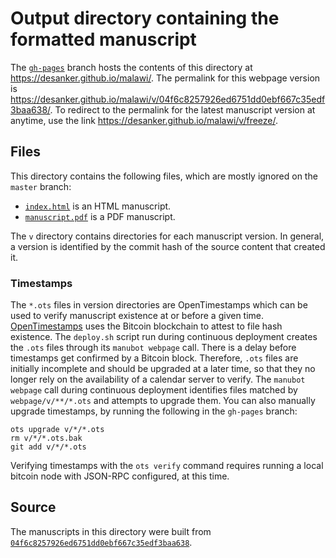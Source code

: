 # Output directory containing the formatted manuscript

The [`gh-pages`](https://github.com/desanker/malawi/tree/gh-pages) branch hosts the contents of this directory at <https://desanker.github.io/malawi/>.
The permalink for this webpage version is <https://desanker.github.io/malawi/v/04f6c8257926ed6751dd0ebf667c35edf3baa638/>.
To redirect to the permalink for the latest manuscript version at anytime, use the link <https://desanker.github.io/malawi/v/freeze/>.

## Files

This directory contains the following files, which are mostly ignored on the `master` branch:

+ [`index.html`](index.html) is an HTML manuscript.
+ [`manuscript.pdf`](manuscript.pdf) is a PDF manuscript.

The `v` directory contains directories for each manuscript version.
In general, a version is identified by the commit hash of the source content that created it.

### Timestamps

The `*.ots` files in version directories are OpenTimestamps which can be used to verify manuscript existence at or before a given time.
[OpenTimestamps](https://opentimestamps.org/) uses the Bitcoin blockchain to attest to file hash existence.
The `deploy.sh` script run during continuous deployment creates the `.ots` files through its `manubot webpage` call.
There is a delay before timestamps get confirmed by a Bitcoin block.
Therefore, `.ots` files are initially incomplete and should be upgraded at a later time, so that they no longer rely on the availability of a calendar server to verify.
The `manubot webpage` call during continuous deployment identifies files matched by `webpage/v/**/*.ots` and attempts to upgrade them.
You can also manually upgrade timestamps, by running the following in the `gh-pages` branch:

```shell
ots upgrade v/*/*.ots
rm v/*/*.ots.bak
git add v/*/*.ots
```

Verifying timestamps with the `ots verify` command requires running a local bitcoin node with JSON-RPC configured, at this time.

## Source

The manuscripts in this directory were built from
[`04f6c8257926ed6751dd0ebf667c35edf3baa638`](https://github.com/desanker/malawi/commit/04f6c8257926ed6751dd0ebf667c35edf3baa638).
